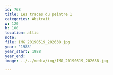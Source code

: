```yaml
---
id: 768
title: Les traces du peintre 1
categories: Abstrait
w: 120
h: 100
location: attic
note:
file: IMG_20190519_202638.jpg
year: '1988'
year_start: 1988
year_end:
image: ../../media/img/IMG_20190519_202638.jpg

---
```

